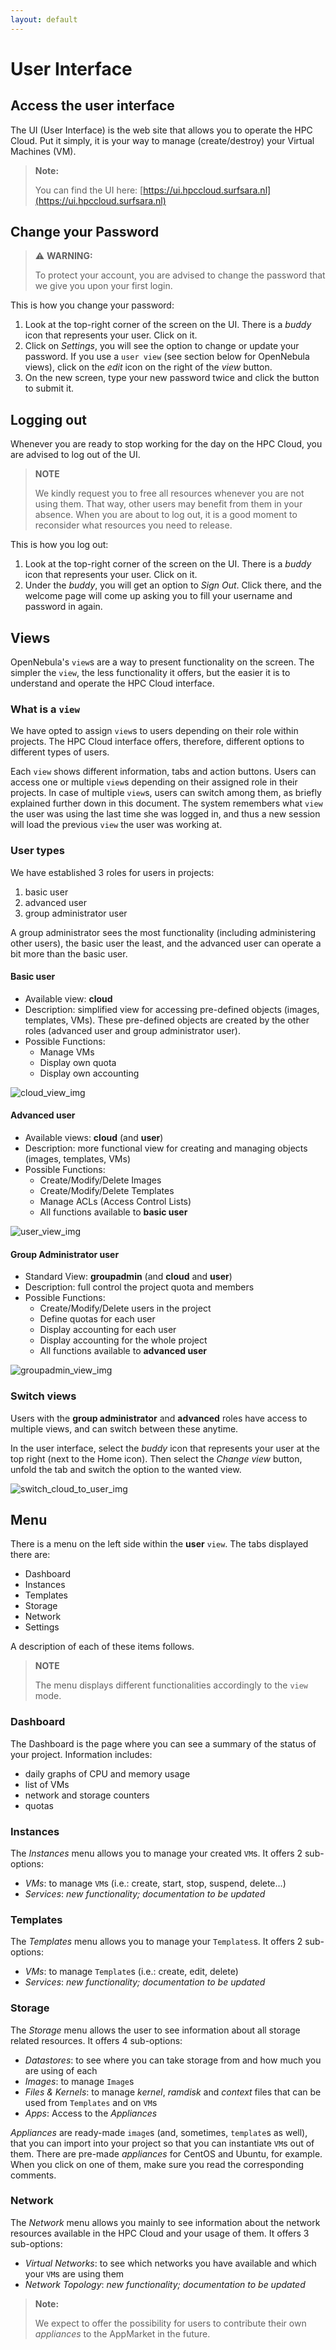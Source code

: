 ```yaml
---
layout: default
---
```

# User Interface

## Access the user interface

The UI (User Interface) is the web site that allows you to operate the HPC Cloud. Put it simply, it is your way to manage (create/destroy) your Virtual Machines (VM).

>**Note:**
>
>You can find the UI here: [https://ui.hpccloud.surfsara.nl](https://ui.hpccloud.surfsara.nl)


## Change your Password
> ⚠ **WARNING:**
>
>To protect your account, you are advised to change the password that we give you upon your first login.


This is how you change your password:

1. Look at the top-right corner of the screen on the UI. There is a _buddy_ icon that represents your user. Click on it.
2. Click on _Settings_, you will see the option to change or update your password. If you use a `user view` (see section below for OpenNebula views), click on the _edit_ icon on the right of the _view_ button.
3. On the new screen, type your new password twice and click the button to submit it.

## Logging out

Whenever you are ready to stop working for the day on the HPC Cloud, you are advised to log out of the UI.

> **NOTE**
>
> We kindly request you to free all resources whenever you are not using them. That way, other users may benefit from them in your absence. When you are about to log out, it is a good moment to reconsider what resources you need to release.

This is how you log out:

1. Look at the top-right corner of the screen on the UI. There is a _buddy_ icon that represents your user. Click on it.
2. Under the _buddy_, you will get an option to  _Sign Out_. Click there, and the welcome page will come up asking you to fill your username and password in again.

## Views
OpenNebula's `view`s are a way to present functionality on the screen. The simpler the `view`, the less functionality it offers, but the easier it is to understand and operate the HPC Cloud interface.

### What is a `view`

We have opted to assign `view`s to users depending on their role within projects. The HPC Cloud interface offers, therefore, different options to different types of users.

Each `view` shows different information, tabs and action buttons. Users can access one or multiple `view`s depending on their assigned role in their projects. In case of multiple `view`s, users can switch among them, as briefly explained further down in this document. The system remembers what `view` the user was using the last time she was logged in, and thus a new session will load the previous `view` the user was working at.

### User types
We have established 3 roles for users in projects:

1. basic user
2. advanced user
3. group administrator user

A group administrator sees the most functionality (including administering other users), the basic user the least, and the advanced user can operate a bit more than the basic user.

#### Basic user
* Available view: **cloud**
* Description: simplified view for accessing pre-defined objects (images, templates, VMs). These pre-defined objects are created by the other roles (advanced user and group administrator user).
* Possible Functions:
  * Manage VMs
  * Display own quota
  * Display own accounting

![cloud_view_img](images/cloud_view_52.png)

#### Advanced user   
* Available views: **cloud** (and **user**)
* Description: more functional view for creating and managing objects (images, templates, VMs)
* Possible Functions:
  * Create/Modify/Delete Images
  * Create/Modify/Delete Templates
  * Manage ACLs (Access Control Lists)
  * All functions available to **basic user**

![user_view_img](images/user_view_52.png)

#### Group Administrator user
* Standard View: **groupadmin** (and **cloud** and **user**)
* Description: full control the project quota and members
* Possible Functions:
  * Create/Modify/Delete users in the project
  * Define quotas for each user
  * Display accounting for each user
  * Display accounting for the whole project
  * All functions available to **advanced user**

![groupadmin_view_img](images/groupadmin_view_52.png)

### Switch views
Users with the **group administrator** and **advanced** roles have access to multiple views, and can switch between these anytime.

In the user interface, select the _buddy_ icon that represents your user at the top right (next to the Home icon). Then select the _Change view_ button, unfold the tab and switch the option to the wanted view. 

![switch_cloud_to_user_img](images/switch_view_52.png)


## Menu

There is a menu on the left side within the **user** `view`. The tabs displayed there are:

* Dashboard
* Instances
* Templates
* Storage
* Network
* Settings

A description of each of these items follows. 

> **NOTE**
>
> The menu displays different functionalities accordingly to the `view` mode. 

### Dashboard
The Dashboard is the page where you can see a summary of the status of your project. Information includes:

* daily graphs of CPU and memory usage
* list of VMs
* network and storage counters
* quotas

### Instances
The _Instances_ menu allows you to manage your created `VM`s. It offers 2 sub-options:

* _VMs_: to manage `VM`s (i.e.: create, start, stop, suspend, delete...)
* _Services_:  *new functionality; documentation to be updated*

### Templates

The _Templates_ menu allows you to manage your `Templates`s. It offers 2 sub-options:

* _VMs_: to manage `Template`s (i.e.: create, edit, delete)
* _Services_: *new functionality; documentation to be updated*

### Storage

The _Storage_ menu allows the user to see information about all storage related resources. It offers 4 sub-options:

* _Datastores_: to see where you can take storage from and how much you are using of each 
* _Images_: to manage `Image`s
* _Files & Kernels_: to manage _kernel_, _ramdisk_ and _context_ files that can be used from `Templates` and on `VM`s
* _Apps_: Access to the _Appliances_ 

_Appliances_ are ready-made `image`s (and, sometimes, `template`s as well), that you can import into your project so that you can instantiate `VM`s out of them. There are pre-made _appliances_ for CentOS and Ubuntu, for example. When you click on one of them, make sure you read the corresponding comments.


### Network

The _Network_ menu allows you mainly to see information about the network resources available in the HPC Cloud and your usage of them. It offers 3 sub-options:

* _Virtual Networks_: to see which networks you have available and which your `VM`s are using them
* _Network Topology_: *new functionality; documentation to be updated*
<!---
Not available in the user view!!!!
* _Security Groups_: *new functionality TODO*
-->

>**Note:**
>
>We expect to offer the possibility for users to contribute their own _appliances_ to the AppMarket in the future.
